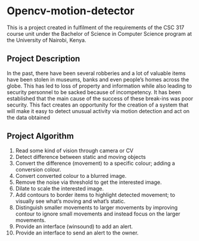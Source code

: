 # Opencv-motion-detector
This is a project created in fulfilment of the requirements of the CSC 317 course unit under the Bachelor of Science in Computer Science program at the University of Nairobi, Kenya.

## Project Description
In the past, there have been several robberies and a lot of valuable items have been stolen
in museums, banks and even people’s homes across the globe. This has led to loss of
property and information while also leading to security personnel to be sacked because of
incompetency.
It has been established that the main cause of the success of these break-ins was poor
security. This fact creates an opportunity for the creation of a system that will make it easy
to detect unusual activity via motion detection and act on the data obtained

## Project Algorithm
1. Read some kind of vision through camera or CV
2. Detect difference between static and moving objects
3. Convert the difference (movement) to a specific colour; adding a conversion colour.
4. Convert converted colour to a blurred image.
5. Remove the noise via threshold to get the interested image.
6. Dilate to scale the interested image.
7. Add contours to border items to highlight detected movement; to visually see what’s
moving and what’s static.
8. Distinguish smaller movements to larger movements by improving contour to ignore
small movements and instead focus on the larger movements.
9. Provide an interface (winsound) to add an alert.
10. Provide an interface to send an alert to the owner.
